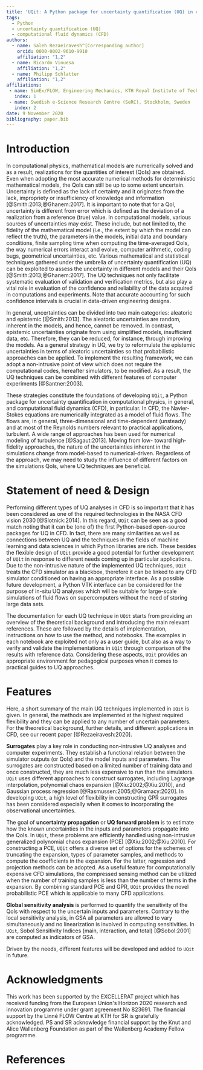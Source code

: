 ```yaml
---
title: 'UQit: A Python package for uncertainty quantification (UQ) in computational fluid dynamics (CFD)'
tags:
  - Python
  - uncertainty quantification (UQ)
  - computational fluid dynamics (CFD)
authors:
  - name: Saleh Rezaeiravesh^[Corresponding author]
    orcid: 0000-0002-9610-9910
    affiliation: "1,2"
  - name: Ricardo Vinuesa
    affiliation: "1,2"
  - name: Philipp Schlatter
    affiliation: "1,2"
affiliations:
 - name: SimEx/FLOW, Engineering Mechanics, KTH Royal Institute of Technology,
   index: 1
 - name: Swedish e-Science Research Centre (SeRC), Stockholm, Sweden
   index: 2
date: 9 November 2020
bibliography: paper.bib
---
```



# Introduction
In computational physics, mathematical models are numerically solved and as a result, realizations for the quantities of interest (QoIs) are obtained. 
Even when adopting the most accurate numerical methods for deterministic mathematical models, the QoIs can still be up to some extent uncertain. 
Uncertainty is defined as the lack of certainty and it originates from the lack, impropriety or insufficiency of knowledge and information [@Smith:2013;@Ghanem:2017].
It is important to note that for a QoI, uncertainty is different from error which is defined as the deviation of a realization from a reference (true) value. 
In computational models, various sources of uncertainties may exist.
These include, but not limited to, the fidelity of the mathematical model (i.e., the extent by which the model can reflect the truth), the parameters in the models, initial data and boundary conditions, finite sampling time when computing the time-averaged QoIs, the way numerical errors interact and evolve, computer arithmetic, coding bugs, geometrical uncertainties, etc. 
Various mathematical and statistical techniques gathered under the umbrella of uncertainty quantification (UQ) can be exploited to assess the uncertainty in different models and their QoIs [@Smith:2013;@Ghanem:2017]. 
The UQ techniques not only facilitate systematic evaluation of validation and verification metrics, but also play a vital role in evaluation of the confidence and reliability of the data acquired in computations and experiments. 
Note that accurate accounting for such confidence intervals is crucial in data-driven engineering designs. 


In general, uncertainties can be divided into two main categories: aleatoric and epistemic [@Smith:2013]. 
The aleatoric uncertainties are random, inherent in the models, and hence, cannot be removed.
In contrast, epistemic uncertainties originate from using simplified models, insufficient data, etc.
Therefore,  they can be reduced, for instance, through improving the models. 
As a general strategy in UQ, we try to reformulate the epistemic uncertainties in terms of aleatoric uncertainties so that probabilistic approaches can be applied. 
To implement the resulting framework, we can adopt a non-intrusive point of view which does not require the computational codes, hereafter simulators, to be modified.
As a result, the UQ techniques can be combined with different features of computer experiments [@Santner:2003].


These strategies constitute the foundations of developing `UQit`, a Python package for uncertainty quantification in computational physics, in general, and computational fluid dynamics (CFD), in particular. 
In CFD, the Navier-Stokes equations are numerically integrated as a model of fluid flows. 
The flows are, in general, three-dimensional and time-dependent (unsteady) and at most of the Reynolds numbers relevant to practical applications, turbulent. 
A wide range of approaches has been used for numerical modeling of turbulence [@Sagaut:2013].
Moving from low- toward high-fidelity approaches, the nature of the uncertainties inherent in the simulations change from model-based to numerical-driven. 
Regardless of the approach, we may need to study the influence of different factors on the simulations QoIs, where UQ techniques are beneficial. 


# Statement of need \& Design
Performing different types of UQ analyses in CFD is so important that it has been considered as one of the required technologies in the NASA CFD vision 2030 [@Slotnick:2014].
In this regard, `UQit` can be seen as a good match noting that it can be (one of) the first Python-based open-source packages for UQ in CFD.
In fact, there are many similarities as well as connections between UQ and the techniques in the fields of machine learning and data sciences in which Python libraries are rich. 
These besides the flexible design of `UQit` provide a good potential for further development of `UQit` in response to different needs coming up in particular applications. 
Due to the non-intrusive nature of the implemented UQ techniques, `UQit` treats the CFD simulator as a blackbox, therefore it can be linked to any CFD simulator conditioned on having an appropriate interface.
As a possible future development, a Python VTK interface can be considered for the purpose of in-situ UQ analyses which will be suitable for large-scale simulations of fluid flows on supercomputers without the need of storing large data sets.

The documentation for each UQ technique in `UQit` starts from providing an overview of the theoretical background and introducing the main relevant references. 
These are followed by the details of implementation, instructions on how to use the method, and notebooks.
The examples in each notebook are exploited not only as a user guide, but also as a way to verify and validate the implementations in `UQit` through comparison of the results with reference data. 
Considering these aspects, `UQit` provides an appropriate environment for pedagogical purposes when it comes to practical guides to UQ approaches.  


# Features
Here, a short summary of the main UQ techniques implemented in `UQit` is given. 
In general, the methods are implemented at the highest required flexibility and they can be applied to any number of uncertain parameters. 
For the theoretical background, further details, and different applications in CFD, see our recent paper [@Rezaeiravesh:2020].

**Surrogates** play a key role in conducting non-intrusive UQ analyses and computer experiments.
They establish a functional relation between the simulator outputs (or QoIs) and the model inputs and parameters. 
The surrogates are constructed based on a limited number of training data and once constructed, they are much less expensive to run than the simulators. 
`UQit` uses different approaches to construct surrogates, including Lagrange interpolation, polynomial chaos expansion [@Xiu:2002;@Xiu:2010], and Gaussian process regression [@Rasmussen:2005;@Gramacy:2020]. 
In developing `UQit`, a high level of flexibility in constructing GPR surrogates has been considered especially when it comes to incorporating the observational uncertainties.


The goal of **uncertainty propagation** or **UQ forward problem** is to estimate how the known uncertainties in the inputs and parameters propagate into the QoIs. 
In `UQit`, these problems are efficiently handled using non-intrusive generalized polynomial chaos expansion (PCE) [@Xiu:2002;@Xiu:2010]. 
For constructing a PCE, `UQit` offers a diverse set of options for the schemes of truncating the expansion, types of parameter samples, and methods to compute the coefficients in the expansion.
For the latter, regression and projection methods can be adopted. 
As a useful feature for computationally expensive CFD simulations, the compressed sensing method can be utilized when the number of training samples is less than the number of terms in the expansion. 
By combining standard PCE and GPR, `UQit` provides the novel probabilistic PCE which is applicable to many CFD applications. 
    
    
**Global sensitivity analysis** is performed to quantify the sensitivity of the QoIs with respect to the uncertain inputs and parameters. 
Contrary to the local sensitivity analysis, in GSA all parameters are allowed to vary simultaneously and no linearization is involved in computing sensitivities. 
In `UQit`, Sobol Sensitivity Indices (main, interaction, and total) [@Sobol:2001] are computed as indicators of GSA. 

Driven by the needs, different features will be developed and added to `UQit` in future.


# Acknowledgments
This work has been supported by the EXCELLERAT project which has received funding from the European Union's Horizon 2020 research and innovation programme under grant agreement No 823691.
The financial support by the Linn&#233; FLOW Centre at KTH for SR is gratefully acknowledged.
PS and SR acknowledge financial support by the Knut and Alice Wallenberg Foundation as part of the Wallenberg Academy Fellow programme.


# References
